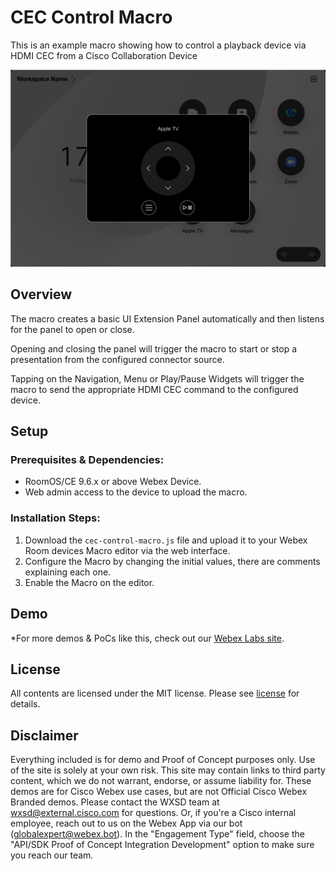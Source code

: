# CEC Control Macro

This is an example macro showing how to control a playback device via HDMI CEC from a Cisco Collaboration Device 

![Screeshot](images/screenshot.png)



## Overview

The macro creates a basic UI Extension Panel automatically and then listens for the panel to open or close.

Opening and closing the panel will trigger the macro to start or stop a presentation from the configured connector source.

Tapping on the Navigation, Menu or Play/Pause Widgets will trigger the macro to send the appropriate HDMI CEC command to the configured device.

## Setup

### Prerequisites & Dependencies: 

- RoomOS/CE 9.6.x or above Webex Device.
- Web admin access to the device to upload the macro.


### Installation Steps:
1. Download the ``cec-control-macro.js`` file and upload it to your Webex Room devices Macro editor via the web interface.
2. Configure the Macro by changing the initial values, there are comments explaining each one.
3. Enable the Macro on the editor.

## Demo

*For more demos & PoCs like this, check out our [Webex Labs site](https://collabtoolbox.cisco.com/webex-labs).


## License

All contents are licensed under the MIT license. Please see [license](LICENSE) for details.


## Disclaimer

Everything included is for demo and Proof of Concept purposes only. Use of the site is solely at your own risk. This site may contain links to third party content, which we do not warrant, endorse, or assume liability for. These demos are for Cisco Webex use cases, but are not Official Cisco Webex Branded demos.
Please contact the WXSD team at [wxsd@external.cisco.com](mailto:wxsd@external.cisco.com?subject=cec-control-macro) for questions. Or, if you're a Cisco internal employee, reach out to us on the Webex App via our bot (globalexpert@webex.bot). In the "Engagement Type" field, choose the "API/SDK Proof of Concept Integration Development" option to make sure you reach our team. 
